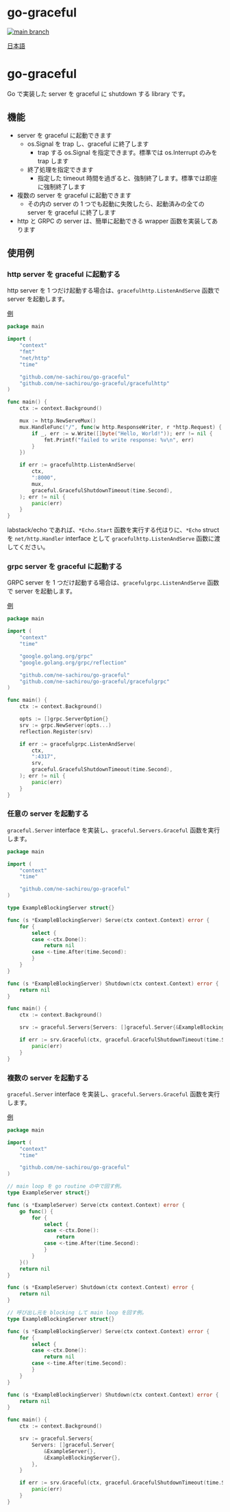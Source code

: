 # go-graceful

[![main branch](https://github.com/ne-sachirou/go-graceful/actions/workflows/on-push-main.yml/badge.svg)](https://github.com/ne-sachirou/go-graceful/actions/workflows/on-push-main.yml)

[日本語](#ja)

<h1 id="ja">go-graceful</h1>

Go で実装した server を graceful に shutdown する library です。

## 機能

- server を graceful に起動できます
  - os.Signal を trap し、graceful に終了します
    - trap する os.Signal を指定できます。標準では os.Interrupt のみを trap します
  - 終了処理を指定できます
    - 指定した timeout 時間を過ぎると、強制終了します。標準では即座に強制終了します
- 複数の server を graceful に起動できます
  - その内の server の 1 つでも起動に失敗したら、起動済みの全ての server を graceful に終了します
- http と GRPC の server は、簡単に起動できる wrapper 函数を実装してあります

## 使用例

### http server を graceful に起動する

http server を 1 つだけ起動する場合は、`gracefulhttp.ListenAndServe` 函数で server を起動します。

[例](cmd/example-http/main.go)

```go
package main

import (
	"context"
	"fmt"
	"net/http"
	"time"

	"github.com/ne-sachirou/go-graceful"
	"github.com/ne-sachirou/go-graceful/gracefulhttp"
)

func main() {
	ctx := context.Background()

	mux := http.NewServeMux()
	mux.HandleFunc("/", func(w http.ResponseWriter, r *http.Request) {
		if _, err := w.Write([]byte("Hello, World!")); err != nil {
			fmt.Printf("failed to write response: %v\n", err)
		}
	})

	if err := gracefulhttp.ListenAndServe(
		ctx,
		":8000",
		mux,
		graceful.GracefulShutdownTimeout(time.Second),
	); err != nil {
		panic(err)
	}
}
```

labstack/echo であれば、`*Echo.Start` 函数を実行する代はりに、`*Echo` struct を `net/http.Handler` interface として `gracefulhttp.ListenAndServe` 函数に渡してください。

### grpc server を graceful に起動する

GRPC server を 1 つだけ起動する場合は、`gracefulgrpc.ListenAndServe` 函数で server を起動します。

[例](cmd/example-grpc/main.go)

```go
package main

import (
	"context"
	"time"

	"google.golang.org/grpc"
	"google.golang.org/grpc/reflection"

	"github.com/ne-sachirou/go-graceful"
	"github.com/ne-sachirou/go-graceful/gracefulgrpc"
)

func main() {
	ctx := context.Background()

	opts := []grpc.ServerOption{}
	srv := grpc.NewServer(opts...)
	reflection.Register(srv)

	if err := gracefulgrpc.ListenAndServe(
		ctx,
		":4317",
		srv,
		graceful.GracefulShutdownTimeout(time.Second),
	); err != nil {
		panic(err)
	}
}
```

### 任意の server を起動する

`graceful.Server` interface を実装し、`graceful.Servers.Graceful` 函数を実行します。

```go
package main

import (
	"context"
	"time"

	"github.com/ne-sachirou/go-graceful"
)

type ExampleBlockingServer struct{}

func (s *ExampleBlockingServer) Serve(ctx context.Context) error {
	for {
		select {
		case <-ctx.Done():
			return nil
		case <-time.After(time.Second):
		}
	}
}

func (s *ExampleBlockingServer) Shutdown(ctx context.Context) error {
	return nil
}

func main() {
	ctx := context.Background()

	srv := graceful.Servers{Servers: []graceful.Server{&ExampleBlockingServer{}}}

	if err := srv.Graceful(ctx, graceful.GracefulShutdownTimeout(time.Second)); err != nil {
		panic(err)
	}
}
```

### 複数の server を起動する

`graceful.Server` interface を実装し、`graceful.Servers.Graceful` 函数を実行します。

[例](cmd/example/main.go)

```go
package main

import (
	"context"
	"time"

	"github.com/ne-sachirou/go-graceful"
)

// main loop を go routine の中で回す例。
type ExampleServer struct{}

func (s *ExampleServer) Serve(ctx context.Context) error {
	go func() {
		for {
			select {
			case <-ctx.Done():
				return
			case <-time.After(time.Second):
			}
		}
	}()
	return nil
}

func (s *ExampleServer) Shutdown(ctx context.Context) error {
	return nil
}

// 呼び出し元を blocking して main loop を回す例。
type ExampleBlockingServer struct{}

func (s *ExampleBlockingServer) Serve(ctx context.Context) error {
	for {
		select {
		case <-ctx.Done():
			return nil
		case <-time.After(time.Second):
		}
	}
}

func (s *ExampleBlockingServer) Shutdown(ctx context.Context) error {
	return nil
}

func main() {
	ctx := context.Background()

	srv := graceful.Servers{
		Servers: []graceful.Server{
			&ExampleServer{},
			&ExampleBlockingServer{},
		},
	}

	if err := srv.Graceful(ctx, graceful.GracefulShutdownTimeout(time.Second)); err != nil {
		panic(err)
	}
}
```
